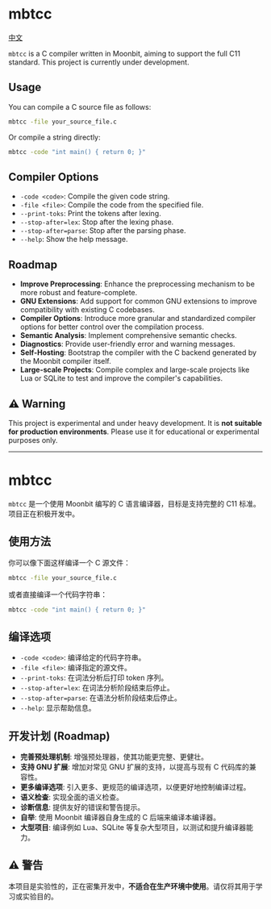 # mbtcc

[中文](#mbtcc-1)

`mbtcc` is a C compiler written in Moonbit, aiming to support the full C11 standard. This project is currently under development.

## Usage

You can compile a C source file as follows:

```bash
mbtcc -file your_source_file.c
```

Or compile a string directly:

```bash
mbtcc -code "int main() { return 0; }"
```

## Compiler Options

*   `-code <code>`: Compile the given code string.
*   `-file <file>`: Compile the code from the specified file.
*   `--print-toks`: Print the tokens after lexing.
*   `--stop-after=lex`: Stop after the lexing phase.
*   `--stop-after=parse`: Stop after the parsing phase.
*   `--help`: Show the help message.

## Roadmap

*   **Improve Preprocessing**: Enhance the preprocessing mechanism to be more robust and feature-complete.
*   **GNU Extensions**: Add support for common GNU extensions to improve compatibility with existing C codebases.
*   **Compiler Options**: Introduce more granular and standardized compiler options for better control over the compilation process.
*   **Semantic Analysis**: Implement comprehensive semantic checks.
*   **Diagnostics**: Provide user-friendly error and warning messages.
*   **Self-Hosting**: Bootstrap the compiler with the C backend generated by the Moonbit compiler itself.
*   **Large-scale Projects**: Compile complex and large-scale projects like Lua or SQLite to test and improve the compiler's capabilities.

## ⚠️ Warning

This project is experimental and under heavy development. It is **not suitable for production environments**. Please use it for educational or experimental purposes only.

---

# mbtcc

`mbtcc` 是一个使用 Moonbit 编写的 C 语言编译器，目标是支持完整的 C11 标准。项目正在积极开发中。

## 使用方法

你可以像下面这样编译一个 C 源文件：

```bash
mbtcc -file your_source_file.c
```

或者直接编译一个代码字符串：

```bash
mbtcc -code "int main() { return 0; }"
```

## 编译选项

*   `-code <code>`: 编译给定的代码字符串。
*   `-file <file>`: 编译指定的源文件。
*   `--print-toks`: 在词法分析后打印 token 序列。
*   `--stop-after=lex`: 在词法分析阶段结束后停止。
*   `--stop-after=parse`: 在语法分析阶段结束后停止。
*   `--help`: 显示帮助信息。

## 开发计划 (Roadmap)

*   **完善预处理机制**: 增强预处理器，使其功能更完整、更健壮。
*   **支持 GNU 扩展**: 增加对常见 GNU 扩展的支持，以提高与现有 C 代码库的兼容性。
*   **更多编译选项**: 引入更多、更规范的编译选项，以便更好地控制编译过程。
*   **语义检查**: 实现全面的语义检查。
*   **诊断信息**: 提供友好的错误和警告提示。
*   **自举**: 使用 Moonbit 编译器自身生成的 C 后端来编译本编译器。
*   **大型项目**: 编译例如 Lua、SQLite 等复杂大型项目，以测试和提升编译器能力。

## ⚠️ 警告

本项目是实验性的，正在密集开发中，**不适合在生产环境中使用**。请仅将其用于学习或实验目的。
